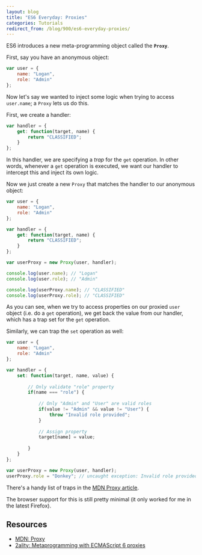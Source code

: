 ```yaml
---
layout: blog
title: "ES6 Everyday: Proxies"
categories: Tutorials
redirect_from: /blog/900/es6-everyday-proxies/
---
```


ES6 introduces a new meta-programming object called the **`Proxy`**.

First, say you have an anonymous object:

```javascript
var user = {
    name: "Logan",
    role: "Admin"
};
```

Now let's say we wanted to inject some logic when trying to access `user.name`; a `Proxy` lets us do this.

First, we create a handler:

```javascript
var handler = {
    get: function(target, name) {
        return "CLASSIFIED";
    }
};
```

In this handler, we are specifying a _trap_ for the `get` operation. In other words, whenever a `get` operation is executed, we want our handler to intercept this and inject its own logic.

Now we just create a new `Proxy` that matches the handler to our anonymous object:

```javascript
var user = {
    name: "Logan",
    role: "Admin"
};

var handler = {
    get: function(target, name) {
        return "CLASSIFIED";
    }
};

var userProxy = new Proxy(user, handler);

console.log(user.name); // "Logan"
console.log(user.role); // "Admin"

console.log(userProxy.name); // "CLASSIFIED"
console.log(userProxy.role); // "CLASSIFIED"
```

As you can see, when we try to access properties on our proxied `user` object (i.e. do a `get` operation), we get back the value from our handler, which has a trap set for the `get` operation.

Similarly, we can trap the `set` operation as well:

```javascript
var user = {
    name: "Logan",
    role: "Admin"
};

var handler = {
    set: function(target, name, value) {
        
        // Only validate "role" property
        if(name === "role") {
            
            // Only "Admin" and "User" are valid roles
            if(value != "Admin" && value != "User") {
                throw "Invalid role provided";
            }
            
            // Assign property
            target[name] = value;
            
        }
    }
};

var userProxy = new Proxy(user, handler);
userProxy.role = "Donkey"; // uncaught exception: Invalid role provided
```

There's a handy list of traps in the [MDN Proxy article](https://developer.mozilla.org/en-US/docs/Web/JavaScript/Reference/Global_Objects/Proxy).

The browser support for this is still pretty minimal (it only worked for me in the latest Firefox).

## Resources

- [MDN: Proxy](https://developer.mozilla.org/en-US/docs/Web/JavaScript/Reference/Global_Objects/Proxy)
- [2ality: Metaprogramming with ECMAScript 6 proxies](http://www.2ality.com/2014/12/es6-proxies.html)
